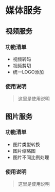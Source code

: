 # 媒体服务

## 视频服务

### 功能清单

- 视频转码
- 视频剪切
- 统一LOGO添加

### 使用说明

> 这里是使用说明

## 图片服务

### 功能清单

- 图片类型转换
- 图片缩略图
- 图片不同比例处理

### 使用说明

> 这里是使用说明